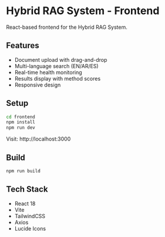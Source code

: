 # Hybrid RAG System - Frontend

React-based frontend for the Hybrid RAG System.

## Features

- Document upload with drag-and-drop
- Multi-language search (EN/AR/ES)
- Real-time health monitoring
- Results display with method scores
- Responsive design

## Setup

```bash
cd frontend
npm install
npm run dev
```

Visit: http://localhost:3000

## Build

```bash
npm run build
```

## Tech Stack

- React 18
- Vite
- TailwindCSS
- Axios
- Lucide Icons

